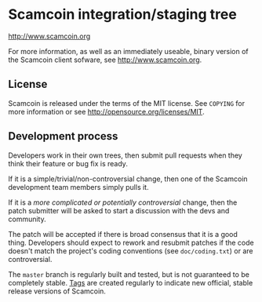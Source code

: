 Scamcoin integration/staging tree
================================

http://www.scamcoin.org

For more information, as well as an immediately useable, binary version of
the Scamcoin client sofware, see http://www.scamcoin.org.

License
-------

Scamcoin is released under the terms of the MIT license. See `COPYING` for more
information or see http://opensource.org/licenses/MIT.

Development process
-------------------

Developers work in their own trees, then submit pull requests when they think
their feature or bug fix is ready.

If it is a simple/trivial/non-controversial change, then one of the Scamcoin
development team members simply pulls it.

If it is a *more complicated or potentially controversial* change, then the patch
submitter will be asked to start a discussion with the devs and community.

The patch will be accepted if there is broad consensus that it is a good thing.
Developers should expect to rework and resubmit patches if the code doesn't
match the project's coding conventions (see `doc/coding.txt`) or are
controversial.

The `master` branch is regularly built and tested, but is not guaranteed to be
completely stable. [Tags](https://github.com/scamcoin-project/scamcoin/tags) are created
regularly to indicate new official, stable release versions of Scamcoin.
